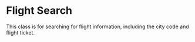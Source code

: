# Flight Search

This class is for searching for flight information, including the city code and flight ticket.




